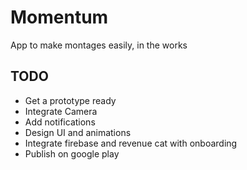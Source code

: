 # Momentum

App to make montages easily, in the works

## TODO

- Get a prototype ready
- Integrate Camera
- Add notifications
- Design UI and animations
- Integrate firebase and revenue cat with onboarding
- Publish on google play